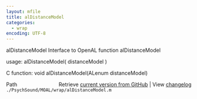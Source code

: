 ```yaml
---
layout: mfile
title: alDistanceModel
categories:
  - wrap
encoding: UTF-8
---
```


alDistanceModel  Interface to OpenAL function alDistanceModel

usage:  alDistanceModel\( distanceModel \)

C function:  void alDistanceModel\(ALenum distanceModel\)


<div class="code_header" style="text-align:right;">
  <span style="float:left;">Path&nbsp;&nbsp;</span> <span class="counter">Retrieve <a href=
  "https://raw.github.com/Psychtoolbox-3/Psychtoolbox-3/beta/./PsychSound/MOAL/wrap/alDistanceModel.m">current version from GitHub</a> | View <a href=
  "https://github.com/Psychtoolbox-3/Psychtoolbox-3/commits/beta/./PsychSound/MOAL/wrap/alDistanceModel.m">changelog</a></span>
</div>
<div class="code">
  <code>./PsychSound/MOAL/wrap/alDistanceModel.m</code>
</div>
